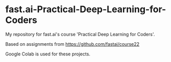 # fast.ai-Practical-Deep-Learning-for-Coders
My repository for fast.ai's course 'Practical Deep Learning for Coders'.

Based on assignments from https://github.com/fastai/course22

Google Colab is used for these projects.